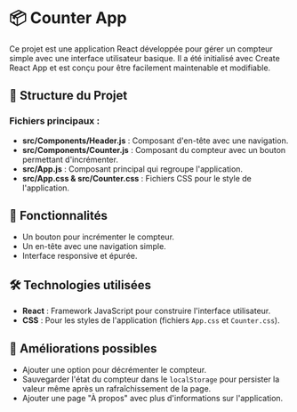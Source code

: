 # 📦 Counter App

Ce projet est une application React développée pour gérer un compteur simple avec une interface utilisateur basique. Il a été initialisé avec Create React App et est conçu pour être facilement maintenable et modifiable.

## 📁 Structure du Projet

### Fichiers principaux :
- **src/Components/Header.js** : Composant d'en-tête avec une navigation.
- **src/Components/Counter.js** : Composant du compteur avec un bouton permettant d'incrémenter.
- **src/App.js** : Composant principal qui regroupe l'application.
- **src/App.css & src/Counter.css** : Fichiers CSS pour le style de l'application.

## 🎨 Fonctionnalités
- Un bouton pour incrémenter le compteur.
- Un en-tête avec une navigation simple.
- Interface responsive et épurée.

## 🛠️ Technologies utilisées
- **React** : Framework JavaScript pour construire l'interface utilisateur.
- **CSS** : Pour les styles de l'application (fichiers `App.css` et `Counter.css`).

## 📌 Améliorations possibles
- Ajouter une option pour décrémenter le compteur.
- Sauvegarder l'état du compteur dans le `localStorage` pour persister la valeur même après un rafraîchissement de la page.
- Ajouter une page "À propos" avec plus d'informations sur l'application.

